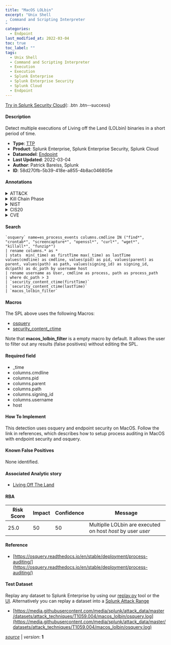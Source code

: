```yaml
---
title: "MacOS LOLbin"
excerpt: "Unix Shell
, Command and Scripting Interpreter
"
categories:
  - Endpoint
last_modified_at: 2022-03-04
toc: true
toc_label: ""
tags:
  - Unix Shell
  - Command and Scripting Interpreter
  - Execution
  - Execution
  - Splunk Enterprise
  - Splunk Enterprise Security
  - Splunk Cloud
  - Endpoint
---
```




[Try in Splunk Security Cloud](https://www.splunk.com/en_us/products/cyber-security.html){: .btn .btn--success}

#### Description

Detect multiple executions of Living off the Land (LOLbin) binaries in a short period of time.

- **Type**: [TTP](https://github.com/splunk/security_content/wiki/Detection-Analytic-Types)
- **Product**: Splunk Enterprise, Splunk Enterprise Security, Splunk Cloud
- **Datamodel**: [Endpoint](https://docs.splunk.com/Documentation/CIM/latest/User/Endpoint)
- **Last Updated**: 2022-03-04
- **Author**: Patrick Bareiss, Splunk
- **ID**: 58d270fb-5b39-418e-a855-4b8ac046805e


#### Annotations

<details>
  <summary>ATT&CK</summary>

<div markdown="1">


| ID             | Technique        |  Tactic             |
| -------------- | ---------------- |-------------------- |
| [T1059.004](https://attack.mitre.org/techniques/T1059/004/) | Unix Shell | Execution |

| [T1059](https://attack.mitre.org/techniques/T1059/) | Command and Scripting Interpreter | Execution |

</div>
</details>


<details>
  <summary>Kill Chain Phase</summary>

<div markdown="1">

* Actions on Objectives


</div>
</details>


<details>
  <summary>NIST</summary>

<div markdown="1">

* DE.CM



</div>
</details>

<details>
  <summary>CIS20</summary>

<div markdown="1">

* CIS 3
* CIS 5
* CIS 16



</div>
</details>

<details>
  <summary>CVE</summary>

<div markdown="1">


</div>
</details>

#### Search

```
`osquery` name=es_process_events columns.cmdline IN ("find*", "crontab*", "screencapture*", "openssl*", "curl*", "wget*", "killall*", "funzip*") 
| rename columns.* as * 
| stats  min(_time) as firstTime max(_time) as lastTime values(cmdline) as cmdline, values(pid) as pid, values(parent) as parent, values(path) as path, values(signing_id) as signing_id,  dc(path) as dc_path by username host 
| rename username as User, cmdline as process, path as process_path 
| where dc_path > 3 
| `security_content_ctime(firstTime)`
| `security_content_ctime(lastTime)` 
| `macos_lolbin_filter`
```

#### Macros
The SPL above uses the following Macros:
* [osquery](https://github.com/splunk/security_content/blob/develop/macros/osquery.yml)
* [security_content_ctime](https://github.com/splunk/security_content/blob/develop/macros/security_content_ctime.yml)

Note that **macos_lolbin_filter** is a empty macro by default. It allows the user to filter out any results (false positives) without editing the SPL.

#### Required field
* _time
* columns.cmdline
* columns.pid
* columns.parent
* columns.path
* columns.signing_id
* columns.username
* host


#### How To Implement
This detection uses osquery and endpoint security on MacOS. Follow the link in references, which describes how to setup process auditing in MacOS with endpoint security and osquery.

#### Known False Positives
None identified.

#### Associated Analytic story
* [Living Off The Land](/stories/living_off_the_land)




#### RBA

| Risk Score  | Impact      | Confidence   | Message      |
| ----------- | ----------- |--------------|--------------|
| 25.0 | 50 | 50 | Multiplle LOLbin are executed on host $host$ by user $user$ |


#### Reference

* [https://osquery.readthedocs.io/en/stable/deployment/process-auditing/](https://osquery.readthedocs.io/en/stable/deployment/process-auditing/)



#### Test Dataset
Replay any dataset to Splunk Enterprise by using our [replay.py](https://github.com/splunk/attack_data#using-replaypy) tool or the [UI](https://github.com/splunk/attack_data#using-ui).
Alternatively you can replay a dataset into a [Splunk Attack Range](https://github.com/splunk/attack_range#replay-dumps-into-attack-range-splunk-server)


* [https://media.githubusercontent.com/media/splunk/attack_data/master/datasets/attack_techniques/T1059.004/macos_lolbin/osquery.log](https://media.githubusercontent.com/media/splunk/attack_data/master/datasets/attack_techniques/T1059.004/macos_lolbin/osquery.log)



[*source*](https://github.com/splunk/security_content/tree/develop/detections/endpoint/macos_lolbin.yml) \| *version*: **1**